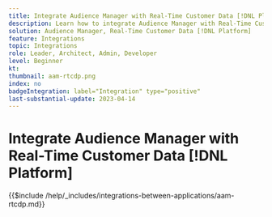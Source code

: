 ```yaml
---
title: Integrate Audience Manager with Real-Time Customer Data [!DNL Platform]
description: Learn how to integrate Audience Manager with Real-Time Customer Data [!DNL Platform]. 
solution: Audience Manager, Real-Time Customer Data [!DNL Platform]
feature: Integrations
topic: Integrations
role: Leader, Architect, Admin, Developer
level: Beginner
kt:
thumbnail: aam-rtcdp.png
index: no
badgeIntegration: label="Integration" type="positive"
last-substantial-update: 2023-04-14
---
```


# Integrate Audience Manager with Real-Time Customer Data [!DNL Platform]

{{$include /help/_includes/integrations-between-applications/aam-rtcdp.md}}
